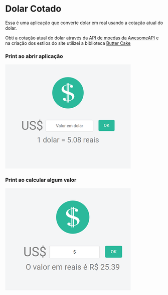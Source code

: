 # Dolar Cotado

Essa é uma aplicação que converte dolar em real usando a cotação atual do dolar.

Obti a cotação atual do dolar através da [API de moedas da AwesomeAPI](https://docs.awesomeapi.com.br/api-de-moedas) e na criação dos estilos do site utilizei a biblioteca [Butter Cake](https://getbuttercake.com/)

### Print ao abrir aplicação
![Print ao abrir aplicação](img/firstLoad.png)

### Print ao calcular algum valor
![Print ao calcular algum valor](img/5reais.png)
